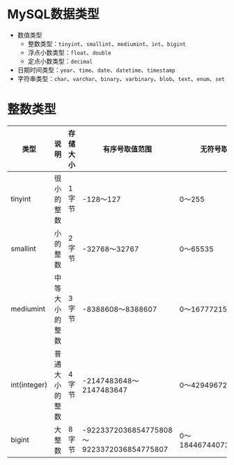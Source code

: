 # MySQL数据类型

- 数值类型
  - 整数类型：`tinyint`、`smallint`、`mediumint`、`int`、`bigint`
  - 浮点小数类型：`float`、`double`
  - 定点小数类型：`decimal`
- 日期时间类型：`year`、`time`、`date`、`datetime`、`timestamp`
- 字符串类型：`char`、`varchar`、`binary`、`varbinary`、`blob`、`text`、`enum`、`set`

# 整数类型

| 类型         | 说明           | 存储大小 | 有序号取值范围                            | 无符号取值范围          |
| ------------ | -------------- | -------- | ----------------------------------------- | ----------------------- |
| tinyint      | 很小的整数     | 1字节    | -128～127                                 | 0～255                  |
| smallint     | 小的整数       | 2字节    | -32768～32767                             | 0～65535                |
| mediumint    | 中等大小的整数 | 3字节    | -8388608～8388607                         | 0～16777215             |
| int(integer) | 普通大小的整数 | 4字节    | -2147483648～2147483647                   | 0～4294967295           |
| bigint       | 大整数         | 8字节    | -9223372036854775808～9223372036854775807 | 0～18446744073709551615 |

